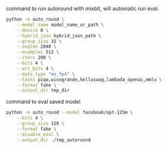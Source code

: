 command to run autoround with mixbit, will automatic run eval.
```bash
python -m auto_round \
    --model_name model_name_or_path \
    --device 0 \
    --hybrid_json hybrid_json_path \
    --group_size 32 \
    --seqlen 2048 \
    --nsamples 512 \
    --iters 200 \
    --bits 4 \
    --act_bits 4 \
    --data_type "mx_fp4" \
    --tasks piqa,winogrande,hellaswag,lambada_openai,mmlu \
    --format fake \
    --output_dir tmp_dir
```

command to eval saved model
```bash
python -m auto_round --model facebook/opt-125m \
    --bits 4 \
    --group_size 128 \
    --format fake \
    --disable_eval \
    --output_dir ./tmp_autoround
```